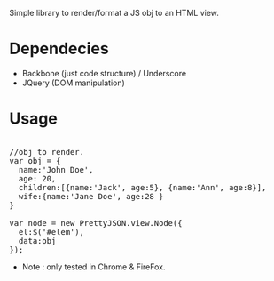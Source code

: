Simple library to render/format a JS obj to an HTML view.


Dependecies
== 
* Backbone (just code structure) / Underscore 
* JQuery (DOM manipulation)

Usage
==
<pre>

//obj to render.
var obj = {
  name:'John Doe',
  age: 20,
  children:[{name:'Jack', age:5}, {name:'Ann', age:8}],
  wife:{name:'Jane Doe', age:28 }
}

var node = new PrettyJSON.view.Node({
  el:$('#elem'),
  data:obj
});
</pre>

* Note : only tested in Chrome & FireFox.
